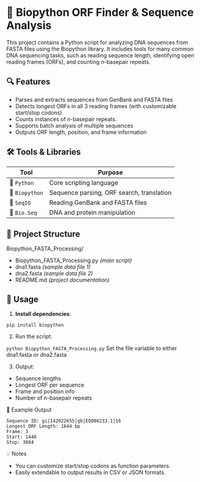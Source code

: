 # 🧬 Biopython ORF Finder & Sequence Analysis

This project contains a Python script for analyzing DNA sequences from FASTA files using the Biopython library. It includes tools for many common DNA sequencing tasks, such as reading sequence length, identifying open reading frames (ORFs), and counting *n*-basepair repeats.

## 🔍 Features

- Parses and extracts sequences from GenBank and FASTA files
- Detects longest ORFs in all 3 reading frames (with customizable start/stop codons)
- Counts instances of *n*-basepair repeats.
- Supports batch analysis of multiple sequences
- Outputs ORF length, position, and frame information

## 🛠️ Tools & Libraries

| Tool         | Purpose                                |
|--------------|----------------------------------------|
| 🐍 `Python`      | Core scripting language                |
| 🧬 `Biopython`   | Sequence parsing, ORF search, translation |
| 📄 `SeqIO`       | Reading GenBank and FASTA files        |
| 🧠 `Bio.Seq`     | DNA and protein manipulation           |

## 📁 Project Structure

Biopython_FASTA_Processing/
- Biopython_FASTA_Processing.py *(main script)*
- dna1.fasta *(sample data file 1)*
- dna2.fasta *(sample data file 2)*
- README.md *(project documentation)*

## 🚀 Usage

1. **Install dependencies**:

`pip install biopython`

2. Run the script:

`python Biopython_FASTA_Processing.py`
Set the file variable to either dna1.fasta or dna2.fasta

3. Output:

- Sequence lengths
- Longest ORF per sequence
- Frame and position info
- Number of *n*-basepair repeats

🧪 Example Output

```
Sequence ID: gi|142022655|gb|EQ086233.1|16
Longest ORF Length: 1644 bp
Frame: 3
Start: 1440
Stop: 3084
```

💡 Notes
- You can customize start/stop codons as function parameters.
- Easily extendable to output results in CSV or JSON formats.
